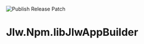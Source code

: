 ![Publish Release Patch](https://github.com/JasonLWalker/Jlw.Npm.libJlwAppBuilder/workflows/Publish%20Release%20Patch/badge.svg)

# Jlw.Npm.libJlwAppBuilder


